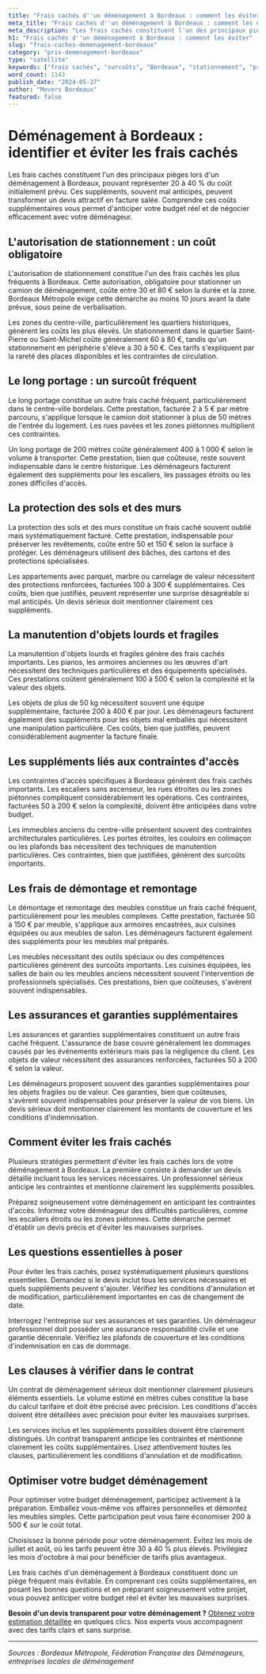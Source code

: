 ```yaml
---
title: "Frais cachés d''un déménagement à Bordeaux : comment les éviter"
meta_title: "Frais cachés d''un déménagement à Bordeaux : comment les éviter"
meta_description: "Les frais cachés constituent l'un des principaux pièges lors d'un déménagement à Bordeaux, pouvant représenter 20 à 40 % du coût initialement prévu. C."
h1: "Frais cachés d''un déménagement à Bordeaux : comment les éviter"
slug: "frais-caches-demenagement-bordeaux"
category: "prix-demenagement-bordeaux"
type: "satellite"
keywords: ["frais cachés", "surcoûts", "Bordeaux", "stationnement", "protection"]
word_count: 1143
publish_date: "2024-05-27"
author: "Movers Bordeaux"
featured: false
---
```



# Déménagement à Bordeaux : identifier et éviter les frais cachés

Les frais cachés constituent l'un des principaux pièges lors d'un déménagement à Bordeaux, pouvant représenter 20 à 40 % du coût initialement prévu. Ces suppléments, souvent mal anticipés, peuvent transformer un devis attractif en facture salée. Comprendre ces coûts supplémentaires vous permet d'anticiper votre budget réel et de négocier efficacement avec votre déménageur.

## L'autorisation de stationnement : un coût obligatoire

L'autorisation de stationnement constitue l'un des frais cachés les plus fréquents à Bordeaux. Cette autorisation, obligatoire pour stationner un camion de déménagement, coûte entre 30 et 80 € selon la durée et la zone. Bordeaux Métropole exige cette démarche au moins 10 jours avant la date prévue, sous peine de verbalisation.

Les zones du centre-ville, particulièrement les quartiers historiques, génèrent les coûts les plus élevés. Un stationnement dans le quartier Saint-Pierre ou Saint-Michel coûte généralement 60 à 80 €, tandis qu'un stationnement en périphérie s'élève à 30 à 50 €. Ces tarifs s'expliquent par la rareté des places disponibles et les contraintes de circulation.

## Le long portage : un surcoût fréquent

Le long portage constitue un autre frais caché fréquent, particulièrement dans le centre-ville bordelais. Cette prestation, facturée 2 à 5 € par mètre parcouru, s'applique lorsque le camion doit stationner à plus de 50 mètres de l'entrée du logement. Les rues pavées et les zones piétonnes multiplient ces contraintes.

Un long portage de 200 mètres coûte généralement 400 à 1 000 € selon le volume à transporter. Cette prestation, bien que coûteuse, reste souvent indispensable dans le centre historique. Les déménageurs facturent également des suppléments pour les escaliers, les passages étroits ou les zones difficiles d'accès.

## La protection des sols et des murs

La protection des sols et des murs constitue un frais caché souvent oublié mais systématiquement facturé. Cette prestation, indispensable pour préserver les revêtements, coûte entre 50 et 150 € selon la surface à protéger. Les déménageurs utilisent des bâches, des cartons et des protections spécialisées.

Les appartements avec parquet, marbre ou carrelage de valeur nécessitent des protections renforcées, facturées 100 à 300 € supplémentaires. Ces coûts, bien que justifiés, peuvent représenter une surprise désagréable si mal anticipés. Un devis sérieux doit mentionner clairement ces suppléments.

## La manutention d'objets lourds et fragiles

La manutention d'objets lourds et fragiles génère des frais cachés importants. Les pianos, les armoires anciennes ou les œuvres d'art nécessitent des techniques particulières et des équipements spécialisés. Ces prestations coûtent généralement 100 à 500 € selon la complexité et la valeur des objets.

Les objets de plus de 50 kg nécessitent souvent une équipe supplémentaire, facturée 200 à 400 € par jour. Les déménageurs facturent également des suppléments pour les objets mal emballés qui nécessitent une manipulation particulière. Ces coûts, bien que justifiés, peuvent considérablement augmenter la facture finale.

## Les suppléments liés aux contraintes d'accès

Les contraintes d'accès spécifiques à Bordeaux génèrent des frais cachés importants. Les escaliers sans ascenseur, les rues étroites ou les zones piétonnes compliquent considérablement les opérations. Ces contraintes, facturées 50 à 200 € selon la complexité, doivent être anticipées dans votre budget.

Les immeubles anciens du centre-ville présentent souvent des contraintes architecturales particulières. Les portes étroites, les couloirs en colimaçon ou les plafonds bas nécessitent des techniques de manutention particulières. Ces contraintes, bien que justifiées, génèrent des surcoûts importants.

## Les frais de démontage et remontage

Le démontage et remontage des meubles constitue un frais caché fréquent, particulièrement pour les meubles complexes. Cette prestation, facturée 50 à 150 € par meuble, s'applique aux armoires encastrées, aux cuisines équipées ou aux meubles de salon. Les déménageurs facturent également des suppléments pour les meubles mal préparés.

Les meubles nécessitant des outils spéciaux ou des compétences particulières génèrent des surcoûts importants. Les cuisines équipées, les salles de bain ou les meubles anciens nécessitent souvent l'intervention de professionnels spécialisés. Ces prestations, bien que coûteuses, s'avèrent souvent indispensables.

## Les assurances et garanties supplémentaires

Les assurances et garanties supplémentaires constituent un autre frais caché fréquent. L'assurance de base couvre généralement les dommages causés par les événements extérieurs mais pas la négligence du client. Les objets de valeur nécessitent des assurances renforcées, facturées 50 à 200 € selon la valeur.

Les déménageurs proposent souvent des garanties supplémentaires pour les objets fragiles ou de valeur. Ces garanties, bien que coûteuses, s'avèrent souvent indispensables pour préserver la valeur de vos biens. Un devis sérieux doit mentionner clairement les montants de couverture et les conditions d'indemnisation.

## Comment éviter les frais cachés

Plusieurs stratégies permettent d'éviter les frais cachés lors de votre déménagement à Bordeaux. La première consiste à demander un devis détaillé incluant tous les services nécessaires. Un professionnel sérieux anticipe les contraintes et mentionne clairement les suppléments possibles.

Préparez soigneusement votre déménagement en anticipant les contraintes d'accès. Informez votre déménageur des difficultés particulières, comme les escaliers étroits ou les zones piétonnes. Cette démarche permet d'établir un devis précis et d'éviter les mauvaises surprises.

## Les questions essentielles à poser

Pour éviter les frais cachés, posez systématiquement plusieurs questions essentielles. Demandez si le devis inclut tous les services nécessaires et quels suppléments peuvent s'ajouter. Vérifiez les conditions d'annulation et de modification, particulièrement importantes en cas de changement de date.

Interrogez l'entreprise sur ses assurances et ses garanties. Un déménageur professionnel doit posséder une assurance responsabilité civile et une garantie décennale. Vérifiez les plafonds de couverture et les conditions d'indemnisation en cas de dommage.

## Les clauses à vérifier dans le contrat

Un contrat de déménagement sérieux doit mentionner clairement plusieurs éléments essentiels. Le volume estimé en mètres cubes constitue la base du calcul tarifaire et doit être précisé avec précision. Les conditions d'accès doivent être détaillées avec précision pour éviter les mauvaises surprises.

Les services inclus et les suppléments possibles doivent être clairement distingués. Un contrat transparent anticipe les contraintes et mentionne clairement les coûts supplémentaires. Lisez attentivement toutes les clauses, particulièrement les conditions d'annulation et de modification.

## Optimiser votre budget déménagement

Pour optimiser votre budget déménagement, participez activement à la préparation. Emballez vous-même vos affaires personnelles et démontez les meubles simples. Cette participation peut vous faire économiser 200 à 500 € sur le coût total.

Choisissez la bonne période pour votre déménagement. Évitez les mois de juillet et août, où les tarifs peuvent être 30 à 40 % plus élevés. Privilégiez les mois d'octobre à mai pour bénéficier de tarifs plus avantageux.

Les frais cachés d'un déménagement à Bordeaux constituent donc un piège fréquent mais évitable. En comprenant ces coûts supplémentaires, en posant les bonnes questions et en préparant soigneusement votre projet, vous pouvez anticiper votre budget réel et éviter les mauvaises surprises.

**Besoin d'un devis transparent pour votre déménagement ?** [Obtenez votre estimation détaillée](/blog/devis/guide) en quelques clics. Nos experts vous accompagnent avec des tarifs clairs et sans surprise.

---

*Sources : Bordeaux Métropole, Fédération Française des Déménageurs, entreprises locales de déménagement*
